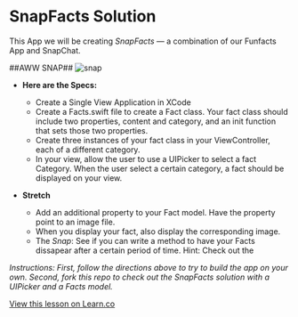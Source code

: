 # SnapFacts Solution

This App we will be creating *SnapFacts* — a combination of our Funfacts App and SnapChat.

##AWW SNAP##
![snap](http://i.giphy.com/rNAzrokXXIeR2.gif)


+ **Here are the Specs:**
  * Create a Single View Application in XCode
  * Create a Facts.swift file to create a Fact class.  Your fact class should include two properties, content and        category, and an init function that sets those two properties.
  * Create three instances of your fact class in your ViewController, each of a different category.
  * In your view, allow the user to use a UIPicker to select a fact Category.  When the user select a certain category, a fact should be displayed on your view.  
  
+ **Stretch**
  * Add an additional property to your Fact model.  Have the property point to an image file.
  * When you display your fact, also display the corresponding image.
  * The *Snap*: See if you can write a method to have your Facts dissapear after a certain period of time.  Hint:        Check out the
 

*Instructions: First, follow the directions above to try to build the app on your own.  Second, fork this repo to check out the SnapFacts solution with a UIPicker and a Facts model.* 



<a href='https://learn.co/lessons/pc-ios-day04-pickerview-with-model' data-visibility='hidden'>View this lesson on Learn.co</a>

